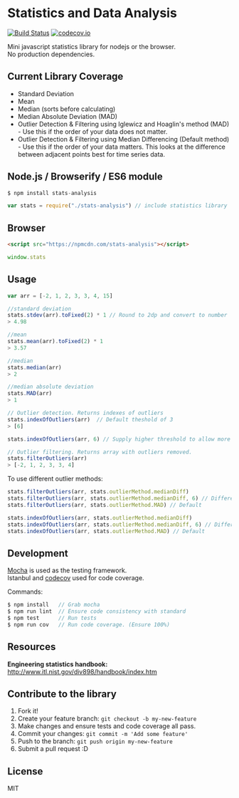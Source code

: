 # Statistics and Data Analysis

[![Build Status](https://travis-ci.org/alyssaq/stats-analysis.png?branch=master)](https://travis-ci.org/alyssaq/stats-analysis)
[![codecov.io](https://codecov.io/github/alyssaq/stats-analysis/coverage.svg?branch=master)](https://codecov.io/github/alyssaq/stats-analysis?branch=master)

Mini javascript statistics library for nodejs or the browser.   
No production dependencies.   

## Current Library Coverage

 - Standard Deviation
 - Mean
 - Median (sorts before calculating)
 - Median Absolute Deviation (MAD)
 - Outlier Detection & Filtering using Iglewicz and Hoaglin's method (MAD) - Use this if the order of your data does not matter.
 - Outlier Detection & Filtering using Median Differencing (Default method) - Use this if the order of your data matters. This looks at the difference between adjacent points best for time series data.

## Node.js / Browserify / ES6 module

```js
$ npm install stats-analysis

var stats = require("./stats-analysis") // include statistics library
```

## Browser
```html
<script src="https://npmcdn.com/stats-analysis"></script>
```
```js
window.stats
```

## Usage
```js
var arr = [-2, 1, 2, 3, 3, 4, 15]

//standard deviation
stats.stdev(arr).toFixed(2) * 1 // Round to 2dp and convert to number
> 4.98

//mean
stats.mean(arr).toFixed(2) * 1
> 3.57

//median
stats.median(arr)
> 2

//median absolute deviation
stats.MAD(arr)
> 1

// Outlier detection. Returns indexes of outliers
stats.indexOfOutliers(arr)  // Default theshold of 3
> [6]

stats.indexOfOutliers(arr, 6) // Supply higher threshold to allow more outliers.

// Outlier filtering. Returns array with outliers removed.
stats.filterOutliers(arr)
> [-2, 1, 2, 3, 3, 4]
```

To use different outlier methods:
```js
stats.filterOutliers(arr, stats.outlierMethod.medianDiff)
stats.filterOutliers(arr, stats.outlierMethod.medianDiff, 6) // Different threshold
stats.filterOutliers(arr, stats.outlierMethod.MAD) // Default

stats.indexOfOutliers(arr, stats.outlierMethod.medianDiff)
stats.indexOfOutliers(arr, stats.outlierMethod.medianDiff, 6) // Different threshold
stats.indexOfOutliers(arr, stats.outlierMethod.MAD) // Default
```

## Development

[Mocha](http://visionmedia.github.io/mocha/) is used as the testing framework.  
Istanbul and [codecov](https://github.com/cainus/codecov.io) used for code coverage.

Commands:

```js
$ npm install   // Grab mocha
$ npm run lint  // Ensure code consistency with standard
$ npm test      // Run tests
$ npm run cov   // Run code coverage. (Ensure 100%)
```

## Resources

**Engineering statistics handbook:**   
http://www.itl.nist.gov/div898/handbook/index.htm

## Contribute to the library
1. Fork it!
2. Create your feature branch: `git checkout -b my-new-feature`
3. Make changes and ensure tests and code coverage all pass.
4. Commit your changes: `git commit -m 'Add some feature'`
5. Push to the branch: `git push origin my-new-feature`
6. Submit a pull request :D

## License
MIT
